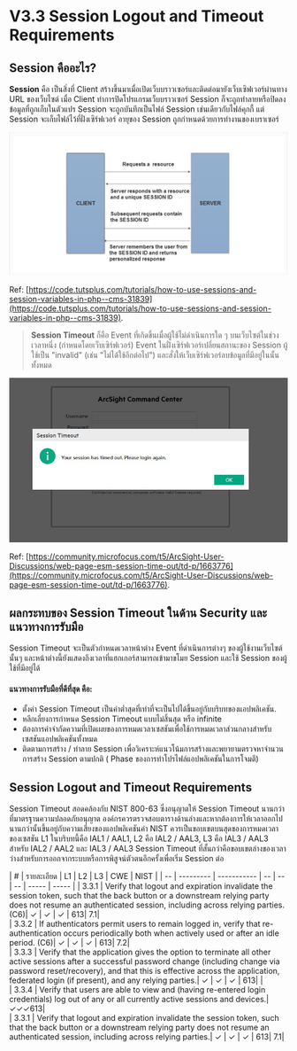 # V3.3 Session Logout and Timeout Requirements 

## Session คืออะไร?

**Session** คือ เป็นสิ่งที่ Client สร้างขึ้นมาเมื่อเปิดเว็บบราวเซอร์และติดต่อมายังเว็บเซิฟเวอร์ผ่านทาง URL ของเว็บไซต์ เมื่อ Client ทำการปิดโปรแกรมเว็บบราวเซอร์ Session ก็จะถูกทำลายหรือปิดลง ข้อมูลที่ถูกเก็บในตัวแปร Session จะถูกบันทึกเป็นไฟล์ Session เช่นเดียวกับไฟล์คุกกี้ แต่ Session จะเก็บไฟล์ไว้ที่ฝั่งเซิร์ฟเวอร์ อายุของ Session ถูกกำหนดด้วยการทำงานของเบราเซอร์ 

![](images/s1.png)

Ref: [https://code.tutsplus.com/tutorials/how-to-use-sessions-and-session-variables-in-php--cms-31839](https://code.tutsplus.com/tutorials/how-to-use-sessions-and-session-variables-in-php--cms-31839).

> **Session Timeout** ก็คือ Event ที่เกิดขึ้นเมื่อผู้ใช้ไม่ดำเนินการใด ๆ บนเว็บไซต์ในช่วงเวลาหนึ่ง (กำหนดโดยเว็บเซิร์ฟเวอร์) Event ในฝั่งเซิร์ฟเวอร์เปลี่ยนสถานะของ Session ผู้ใช้เป็น "invalid" (เช่น "ไม่ได้ใช้อีกต่อไป") และสั่งให้เว็บเซิร์ฟเวอร์ลบข้อมูลที่มีอยู่ในนั้นทั้งหมด

![](images/s2.jpg)

Ref: [https://community.microfocus.com/t5/ArcSight-User-Discussions/web-page-esm-session-time-out/td-p/1663776](https://community.microfocus.com/t5/ArcSight-User-Discussions/web-page-esm-session-time-out/td-p/1663776).

## ผลกระทบของ Session Timeout ในด้าน Security และแนวทางการรับมือ

Session Timeout จะเป็นตัวกำหนดเวลาหน้าต่าง Event ที่ดำเนินการต่างๆ ของผู้ใช้งานเว็บไซต์นั้นๆ และหน้าต่างนี้ยังแสดงถึงเวลาที่แฮกเกอร์สามารถเข้ามาขโมย Session และใช้ Session ของผู้ใช้ที่มีอยู่ได้  

####  แนวทางการรับมือที่ดีที่สุด คือ:

-  ตั้งค่า Session Timeout เป็นค่าต่ำสุดที่เท่าที่จะเป็นไปได้ขึ้นอยู่กับบริบทของแอปพลิเคชัน.
-  หลีกเลี่ยงการกำหนด  Session Timeout แบบไม่สิ้นสุด หรือ infinite
-  ต้องการคำจำกัดความที่เปิดเผยของการหมดเวลาเซสชันเพื่อใช้การหมดเวลาส่วนกลางสำหรับเซสชันแอปพลิเคชันทั้งหมด
-  ติดตามการสร้าง / ทำลาย Session เพื่อวิเคราะห์แนวโน้มการสร้างและพยายามตรวจหาจำนวนการสร้าง Session ตามปกติ ( Phase ของการทำโปรไฟล์แอปพลิเคชันในการโจมตี)

## Session Logout and Timeout Requirements

Session Timeout สอดคล้องกับ NIST 800-63 ซึ่งอนุญาตให้ Session Timeout นานกว่าที่มาตรฐานความปลอดภัยอนุญาต องค์กรควรตรวจสอบตารางด้านล่างและหากต้องการให้เวลาออกไปนานกว่านั้นขึ้นอยู่กับความเสี่ยงของแอปพลิเคชันค่า NIST ควรเป็นขอบเขตบนสุดของการหมดเวลาของเซสชัน
L1 ในบริบทนี้คือ IAL1 / AAL1, L2 คือ IAL2 / AAL3, L3 คือ IAL3 / AAL3 สำหรับ IAL2 / AAL2 และ IAL3 / AAL3 Session Timeout ที่สั้นกว่าคือขอบเขตล่างของเวลาว่างสำหรับการออกจากระบบหรือการพิสูจน์ตัวตนอีกครั้งเพื่อเริ่ม Session ต่อ

| # |     รายละเอียด    |  L1 | L2 | L3 | CWE | NIST | 
| -- |     ---------   | -----------  | -- | -- | -- | ----- | ----- |
| 3.3.1 | Verify that logout and expiration invalidate the session token, such that the back button or a downstream relying party does not resume an authenticated session, including across relying parties. (C6)| ✓ | ✓ | ✓ | 613| 7.1| <br>
| 3.3.2 | If authenticators permit users to remain logged in, verify that re-authentication occurs periodically both when actively used or after an idle period. (C6)| ✓ | ✓ | ✓ | 613| 7.2| <br>
| 3.3.3 | Verify that the application gives the option to terminate all other active sessions after a successful password change (including change via password reset/recovery), and that this is effective across the application, federated login (if present), and any relying parties.| ✓ | ✓ | ✓ | 613| | <br>
| 3.3.4 | Verify that users are able to view and (having re-entered login credentials) log out of any or all currently active sessions and devices.| ✓✓✓613|<br>
| 3.3.1 | Verify that logout and expiration invalidate the session token, such that the back button or a downstream relying party does not resume an authenticated session, including across relying parties.| ✓ | ✓ | ✓ | 613| 7.1|  



